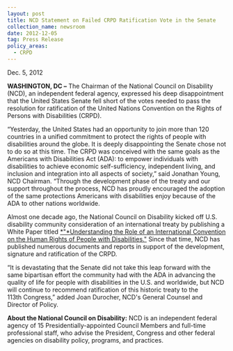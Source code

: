 ```yaml
---
layout: post
title: NCD Statement on Failed CRPD Ratification Vote in the Senate
collection_name: newsroom
date: 2012-12-05
tag: Press Release
policy_areas:
  - CRPD
---
```

D﻿ec. 5, 2012

**WASHINGTON, DC –** The Chairman of the National Council on Disability (NCD), an independent federal agency, expressed his deep disappointment that the United States Senate fell short of the votes needed to pass the resolution for ratification of the United Nations Convention on the Rights of Persons with Disabilities (CRPD). 

“Yesterday, the United States had an opportunity to join more than 120 countries in a unified commitment to protect the rights of people with disabilities around the globe. It is deeply disappointing the Senate chose not to do so at this time. The CRPD was conceived with the same goals as the Americans with Disabilities Act (ADA): to empower individuals with disabilities to achieve economic self-sufficiency, independent living, and inclusion and integration into all aspects of society,” said Jonathan Young, NCD Chairman. “Through the development phase of the treaty and our support throughout the process, NCD has proudly encouraged the adoption of the same protections Americans with disabilities enjoy because of the ADA to other nations worldwide.

Almost one decade ago, the National Council on Disability kicked off U.S. disability community consideration of an international treaty by publishing a White Paper titled [*"*Understanding the Role of an International Convention on the Human Rights of People with Disabilities."](https://www.ncd.gov/rawmedia_repository/fab40111_e273_4616_b451_d7c642b3b42b.pdf) Since that time, NCD has published numerous documents and reports in support of the development, signature and ratification of the CRPD.

“It is devastating that the Senate did not take this leap forward with the same bipartisan effort the community had with the ADA in advancing the quality of life for people with disabilities in the U.S. and worldwide, but NCD will continue to recommend ratification of this historic treaty to the 113th Congress,” added Joan Durocher, NCD's General Counsel and Director of Policy.

**About the National Council on Disability:** NCD is an independent federal agency of 15 Presidentially-appointed Council Members and full-time professional staff, who advise the President, Congress and other federal agencies on disability policy, programs, and practices.